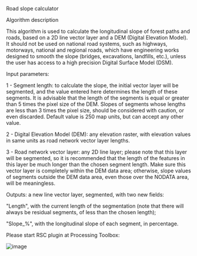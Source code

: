 Road slope calculator

Algorithm description

This algorithm is used to calculate the longitudinal slope of forest paths and roads, based on a 2D line vector layer and a DEM (Digital Elevation Model). 
It should not be used on national road systems, such as highways, motorways, national and regional roads, which have engineering works designed to smooth the slope (bridges, excavations, landfills, etc.), unless the user has access to a high precision Digital Surface Model (DSM).

Input parameters: 

1 - Segment length: to calculate the slope, the initial vector layer will be segmented, and the value entered here determines the length of these segments. It is advisable that the length of the segments is equal or greater than 5 times the pixel size of the DEM. Slopes of segments whose lengths are less than 3 times the pixel size, should be considered with caution, or even discarded. Default value is 250 map units, but can accept any other value.

2 - Digital Elevation Model (DEM): any elevation raster, with elevation values in same units as road network vector layer lengths. 

3 - Road network vector layer: any 2D line layer; please note that this layer will be segmented, so it is recommended that the length of the features in this layer be much longer than the chosen segment length. Make sure this vector layer is completely within the DEM data area; otherwise, slope values of segments outside the DEM data area, even those over the NODATA area, will be meaningless.

Outputs: a new line vector layer, segmented, with two new fields:

"Length", with the current length of the segmentation (note that there will always be residual segments, of less than the chosen length); 

"Slope_%", with the longitudinal slope of each segment, in percentage.


Please start RSC plugin at Processing Toolbox:


![image](https://user-images.githubusercontent.com/37844852/110529357-12840080-8111-11eb-97d1-54c622a5cb07.png)
